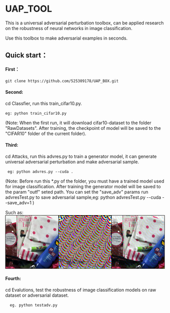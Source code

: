 # UAP_TOOL
This is a universal adversarial perturbation toolbox, can be applied research on the robustness of neural networks in image classification.

Use this toolbox to make adversarial examples in seconds.

## Quick start：
#### First： 
  ```text
  git clone https://github.com/525309178/UAP_BOX.git
  ```
  
  #### Second: 
  cd Classfier, run this train_cifar10.py.
  ```text
  eg: python train_cifar10.py
  ```
  (Note: When the first run, it will download cifar10-dataset to the folder "RawDatasets". After training, the checkpoint of model will be saved to the "CIFAR10" folder of the current folder).
  
  #### Third:  
  cd Attacks, run this advres.py to train a generator model, it can generate universal adversarial perturbation and make adversarial sample. 
  ```text
   eg: python advres.py --cuda .
  ```
  (Note: Before run this *.py of the folder, you must have a trained model used for image classification.  After training the generator model will be saved to the param "outf" seted path. You can set the "save_adv" params run advresTest.py to save adversarial sample,eg: python advresTest.py --cuda --save_adv=1 )
  
  Such as: ![Alt text](Attacks/27_1.png?raw=true "")

  #### Fourth: 
  cd Evalutions, test  the robustness of image classification models on raw dataset or adversarial dataset. 
  ```text
    eg. python testadv.py
  ```


